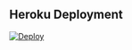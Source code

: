 ## Heroku Deployment
[![Deploy](https://www.herokucdn.com/deploy/button.svg)](https://heroku.com/deploy?template=https://github.com/esrefdi/yukii)
